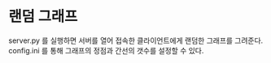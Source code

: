 # 랜덤 그래프

server.py 를 실행하면 서버를 열어 접속한 클라이언트에게 랜덤한 그래프를 그려준다.
config.ini 를 통해 그래프의 정점과 간선의 갯수를 설정할 수 있다.
